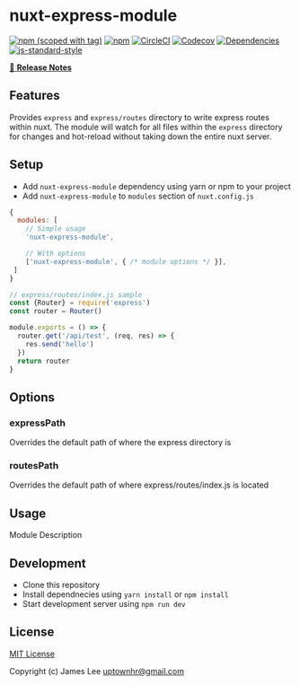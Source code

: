 # nuxt-express-module
[![npm (scoped with tag)](https://img.shields.io/npm/v/nuxt-express-module/latest.svg?style=flat-square)](https://npmjs.com/package/nuxt-express-module)
[![npm](https://img.shields.io/npm/dt/nuxt-express-module.svg?style=flat-square)](https://npmjs.com/package/nuxt-express-module)
[![CircleCI](https://img.shields.io/circleci/project/github/uptownhr/nuxt-express-module.svg?style=flat-square)](https://circleci.com/gh/uptownhr/nuxt-express-module)
[![Codecov](https://img.shields.io/codecov/c/github/uptownhr/nuxt-express-module.svg?style=flat-square)](https://codecov.io/gh/uptownhr/nuxt-express-module)
[![Dependencies](https://david-dm.org/uptownhr/nuxt-express-module/status.svg?style=flat-square)](https://david-dm.org/uptownhr/nuxt-express-module)
[![js-standard-style](https://img.shields.io/badge/code_style-standard-brightgreen.svg?style=flat-square)](http://standardjs.com)

> 

[📖 **Release Notes**](./CHANGELOG.md)

## Features

Provides `express` and `express/routes` directory to write express routes within nuxt. The module will watch for all files within the `express` directory for changes and hot-reload without taking down the entire nuxt server.

## Setup
- Add `nuxt-express-module` dependency using yarn or npm to your project
- Add `nuxt-express-module` to `modules` section of `nuxt.config.js`

```js
{
  modules: [
    // Simple usage
    'nuxt-express-module',

    // With options
    ['nuxt-express-module', { /* module options */ }],
 ]
}
```

```js
// express/routes/index.js sample
const {Router} = require('express')
const router = Router()

module.exports = () => {
  router.get('/api/test', (req, res) => {
    res.send('hello')
  })
  return router
}

```


## Options

### expressPath
Overrides the default path of where the express directory is

### routesPath
Overrides the default path of where express/routes/index.js is located

## Usage

Module Description

## Development

- Clone this repository
- Install dependnecies using `yarn install` or `npm install`
- Start development server using `npm run dev`

## License

[MIT License](./LICENSE)

Copyright (c) James Lee <uptownhr@gmail.com>
